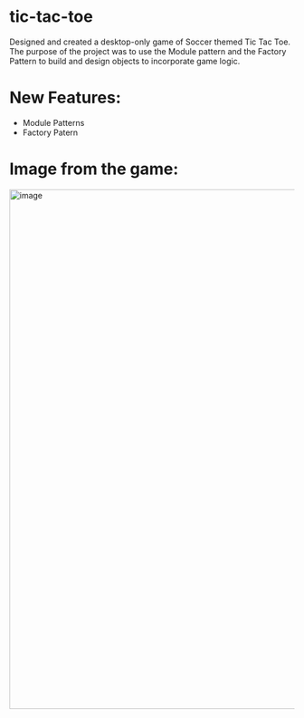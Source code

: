 # tic-tac-toe
Designed and created a desktop-only game of Soccer themed Tic Tac Toe. The purpose of the project was to use the Module pattern and the Factory Pattern to build and design objects to incorporate game logic. 

# New Features:
- Module Patterns
- Factory Patern

# Image from the game:

<img width="917" alt="image" src="https://github.com/kappelanderson/tic-tac-toe/assets/96890436/33f1274e-317a-4ae5-8468-c51a0337e9bf">

